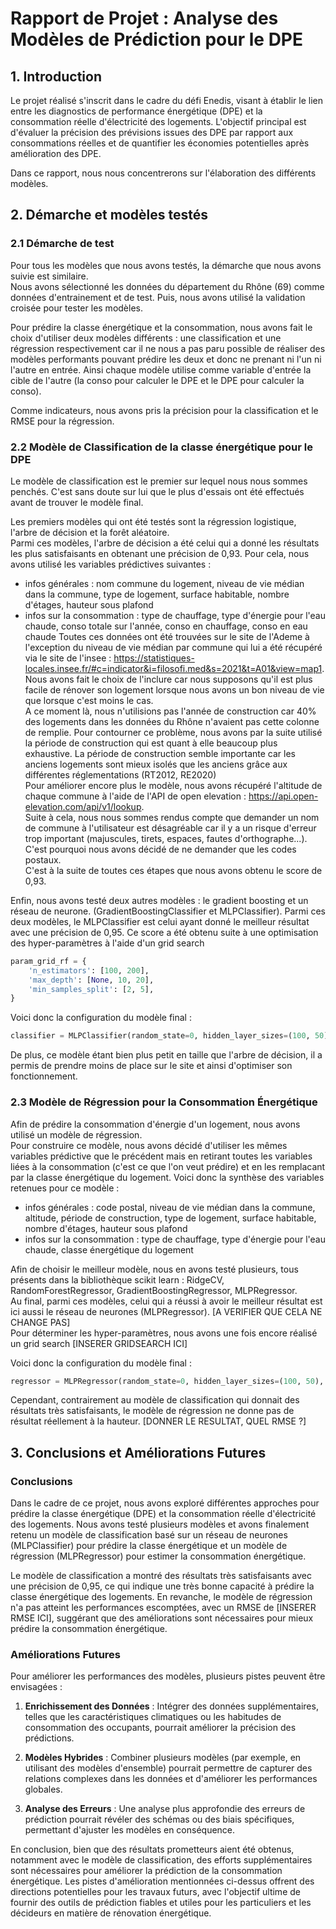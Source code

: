 # Rapport de Projet : Analyse des Modèles de Prédiction pour le DPE
## 1. Introduction
Le projet réalisé s'inscrit dans le cadre du défi Enedis, visant à établir le lien entre les diagnostics de performance énergétique (DPE) et la consommation réelle d'électricité des logements. L'objectif principal est d'évaluer la précision des prévisions issues des DPE par rapport aux consommations réelles et de quantifier les économies potentielles après amélioration des DPE.  

Dans ce rapport, nous nous concentrerons sur l'élaboration des différents modèles.


## 2. Démarche et modèles testés
### 2.1 Démarche de test
Pour tous les modèles que nous avons testés, la démarche que nous avons suivie est similaire.  
Nous avons sélectionné les données du département du Rhône (69) comme données d'entrainement et de test. Puis, nous avons utilisé la validation croisée pour tester les modèles.  

Pour prédire la classe énergétique et la consommation, nous avons fait le choix d'utiliser deux modèles différents : une classification et une régression respectivement car il ne nous a pas paru possible de réaliser des modèles performants pouvant prédire les deux et donc ne prenant ni l'un ni l'autre en entrée.  Ainsi chaque modèle utilise comme variable d'entrée la cible de l'autre (la conso pour calculer le DPE et le DPE pour calculer la conso).

Comme indicateurs, nous avons pris la précision pour la classification et le RMSE pour la régression.


### 2.2 Modèle de Classification de la classe énergétique pour le DPE
Le modèle de classification est le premier sur lequel nous nous sommes penchés. C'est sans doute sur lui que le plus d'essais ont été effectués avant de trouver le modèle final.  

Les premiers modèles qui ont été testés sont la régression logistique, l'arbre de décision et la forêt aléatoire.  
Parmi ces modèles, l'arbre de décision a été celui qui a donné les résultats les plus satisfaisants en obtenant une précision de 0,93.
Pour cela, nous avons utilisé les variables prédictives suivantes :
- infos générales : nom commune du logement, niveau de vie médian dans la commune, type de logement, surface habitable, nombre d'étages, hauteur sous plafond
- infos sur la consommation : type de chauffage, type d'énergie pour l'eau chaude, conso totale sur l'année, conso en chauffage, conso en eau chaude
Toutes ces données ont été trouvées sur le site de l'Ademe à l'exception du niveau de vie médian par commune qui lui a été récupéré via le site de l'insee : https://statistiques-locales.insee.fr/#c=indicator&i=filosofi.med&s=2021&t=A01&view=map1. Nous avons fait le choix de l'inclure car nous supposons qu'il est plus facile de rénover son logement lorsque nous avons un bon niveau de vie que lorsque c'est moins le cas.  
A ce moment là, nous n'utilisions pas l'année de construction car 40% des logements dans les données du Rhône n'avaient pas cette colonne de remplie. Pour contourner ce problème, nous avons par la suite utilisé la période de construction qui est quant à elle beaucoup plus exhaustive. La période de construction semble importante car les anciens logements sont mieux isolés que les anciens grâce aux différentes réglementations (RT2012, RE2020)  
Pour améliorer encore plus le modèle, nous avons récupéré l'altitude de chaque commune à l'aide de l'API de open elevation : https://api.open-elevation.com/api/v1/lookup.  
Suite à cela, nous nous sommes rendus compte que demander un nom de commune à l'utilisateur est désagréable  car il y a un risque d'erreur trop important (majuscules, tirets, espaces, fautes d'orthographe...). C'est pourquoi nous avons décidé de ne demander que les codes postaux.  
C'est à la suite de toutes ces étapes que nous avons obtenu le score de 0,93.

Enfin, nous avons testé deux autres modèles : le gradient boosting et un réseau de neurone. (GradientBoostingClassifier et MLPClassifier).
Parmi ces deux modèles, le MLPClassifier est celui ayant donné le meilleur résultat avec une précision de 0,95. Ce score a été obtenu suite à une optimisation des hyper-paramètres à l'aide d'un grid search
```python
param_grid_rf = {
    'n_estimators': [100, 200],
    'max_depth': [None, 10, 20],
    'min_samples_split': [2, 5],
}
```
Voici donc la configuration du modèle final :
```python
classifier = MLPClassifier(random_state=0, hidden_layer_sizes=(100, 50), learning_rate_init=0.001, max_iter=300, tol=0.0001)
```
De plus, ce modèle étant bien plus petit en taille que l'arbre de décision, il a permis de prendre moins de place sur le site et ainsi d'optimiser son fonctionnement. 


### 2.3 Modèle de Régression pour la Consommation Énergétique
Afin de prédire la consommation d'énergie d'un logement, nous avons utilisé un modèle de régression.  
Pour construire ce modèle, nous avons décidé d'utiliser les mêmes variables prédictive que le précédent mais en retirant toutes les variables liées à la consommation (c'est ce que l'on veut prédire) et en les remplacant par la classe énergétique du logement. Voici donc la synthèse des variables retenues pour ce modèle :
- infos générales : code postal, niveau de vie médian dans la commune, altitude, période de construction, type de logement, surface habitable, nombre d'étages, hauteur sous plafond
- infos sur la consommation : type de chauffage, type d'énergie pour l'eau chaude, classe énergétique du logement  

Afin de choisir le meilleur modèle, nous en avons testé plusieurs, tous présents dans la bibliothèque scikit learn : RidgeCV, RandomForestRegressor, GradientBoostingRegressor, MLPRegressor.  
Au final, parmi ces modèles, celui qui a réussi à avoir le meilleur résultat est ici aussi le réseau de neurones (MLPRegressor).
[A VERIFIER QUE CELA NE CHANGE PAS]  
Pour déterminer les hyper-paramètres, nous avons une fois encore réalisé un grid search
[INSERER GRIDSEARCH ICI]

Voici donc la configuration du modèle final :
```python
regressor = MLPRegressor(random_state=0, hidden_layer_sizes=(100, 50), learning_rate_init=0.001, max_iter=300, tol=0.0001)
```  

Cependant, contrairement au modèle de classification qui donnait des résultats très satisfaisants, le modèle de régression ne donne pas de résultat réellement à la hauteur.
[DONNER LE RESULTAT, QUEL RMSE ?]


## 3. Conclusions et Améliorations Futures
### Conclusions
Dans le cadre de ce projet, nous avons exploré différentes approches pour prédire la classe énergétique (DPE) et la consommation réelle d'électricité des logements. Nous avons testé plusieurs modèles et avons finalement retenu un modèle de classification basé sur un réseau de neurones (MLPClassifier) pour prédire la classe énergétique et un modèle de régression (MLPRegressor) pour estimer la consommation énergétique.  

Le modèle de classification a montré des résultats très satisfaisants avec une précision de 0,95, ce qui indique une très bonne capacité à prédire la classe énergétique des logements. En revanche, le modèle de régression n'a pas atteint les performances escomptées, avec un RMSE de [INSERER RMSE ICI], suggérant que des améliorations sont nécessaires pour mieux prédire la consommation énergétique.  


### Améliorations Futures
Pour améliorer les performances des modèles, plusieurs pistes peuvent être envisagées :

1. **Enrichissement des Données** : Intégrer des données supplémentaires, telles que les caractéristiques climatiques ou les habitudes de consommation des occupants, pourrait améliorer la précision des prédictions.

2. **Modèles Hybrides** : Combiner plusieurs modèles (par exemple, en utilisant des modèles d'ensemble) pourrait permettre de capturer des relations complexes dans les données et d'améliorer les performances globales.

3. **Analyse des Erreurs** : Une analyse plus approfondie des erreurs de prédiction pourrait révéler des schémas ou des biais spécifiques, permettant d'ajuster les modèles en conséquence.

En conclusion, bien que des résultats prometteurs aient été obtenus, notamment avec le modèle de classification, des efforts supplémentaires sont nécessaires pour améliorer la prédiction de la consommation énergétique. Les pistes d'amélioration mentionnées ci-dessus offrent des directions potentielles pour les travaux futurs, avec l'objectif ultime de fournir des outils de prédiction fiables et utiles pour les particuliers et les décideurs en matière de rénovation énergétique.